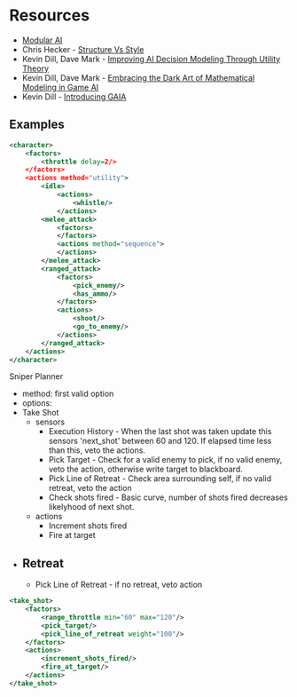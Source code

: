 # Resources
- [Modular AI](https://youtu.be/IvK0ZlNoxjw)
- Chris Hecker - [Structure Vs Style](https://youtu.be/4eQp8SdzOa0)
- Kevin Dill, Dave Mark - [Improving AI Decision Modeling Through Utility Theory](https://www.gdcvault.com/play/1012410/Improving-AI-Decision-Modeling-Through)
- Kevin Dill, Dave Mark - [Embracing the Dark Art of Mathematical Modeling in Game AI](https://www.gdcvault.com/play/1015683/Embracing-the-Dark-Art-of)
- Kevin Dill - [Introducing GAIA](https://www.sisostds.org/DesktopModules/Bring2mind/DMX/Download.aspx?Command=Core_Download&EntryId=35466&PortalId=0&TabId=105)




## Examples

```xml
<character>
	<factors>
		<throttle delay=2/>
	</factors>
	<actions method="utility">
		<idle>
			<actions>
				<whistle/>
			</actions>
		<melee_attack>
			<factors>
			</factors>
			<actions method="sequence">
			</actions>
		</melee_attack>
		<ranged_attack>
			<factors>
				<pick_enemy/>
				<has_ammo/>
			</factors>
			<actions>
				<shoot/>
				<go_to_enemy/>
			</actions>
		</ranged_attack>
	</actions>
</character>


```




Sniper Planner
- method: first valid option
- options:
 - Take Shot
	- sensors
		- Execution History - When the last shot was taken update this sensors 'next_shot' between 60 and 120. If elapsed time less than this, veto the actions.
		- Pick Target - Check for a valid enemy to pick, if no valid enemy, veto the action, otherwise write target to blackboard.
		- Pick Line of Retreat - Check area surrounding self, if no valid retreat, veto the action
		- Check shots fired - Basic curve, number of shots fired decreases likelyhood of next shot.
	- actions
		- Increment shots fired
		- Fire at target
 - Retreat
	- 
	- Pick Line of Retreat - if no retreat, veto action


```xml
<take_shot>
	<factors>
		<range_throttle min="60" max="120"/>
		<pick_target/>
		<pick_line_of_retreat weight="100"/>
	</factors>
	<actions>
		<increment_shots_fired/>
		<fire_at_target/>
	</actions>
</take_shot>
```
